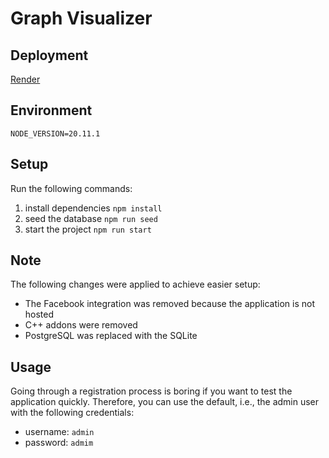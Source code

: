 # Graph Visualizer

## Deployment
[Render](https://graph-visualizer-iu9l.onrender.com/)

## Environment
```NODE_VERSION=20.11.1``` 

## Setup
Run the following commands:
1. install dependencies ```npm install```
2. seed the database ```npm run seed```
3. start the project ```npm run start```

## Note
The following changes were applied to achieve easier setup:
- The Facebook integration was removed because the application is not hosted
- C++ addons were removed
- PostgreSQL was replaced with the SQLite

## Usage
Going through a registration process is boring if you want to test the application quickly. Therefore, you can use the default, i.e., the admin user with the following credentials:
- username: `admin`
- password: `admim`

